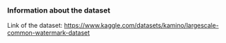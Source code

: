 ### Information about the dataset
Link of the dataset: https://www.kaggle.com/datasets/kamino/largescale-common-watermark-dataset
